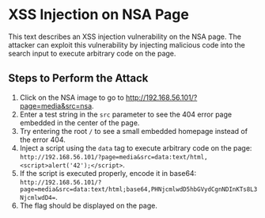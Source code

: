 # XSS Injection on NSA Page

This text describes an XSS injection vulnerability on the NSA page. The attacker can exploit this vulnerability by injecting malicious code into the search input to execute arbitrary code on the page.

## Steps to Perform the Attack

1. Click on the NSA image to go to http://192.168.56.101/?page=media&src=nsa.
2. Enter a test string in the `src` parameter to see the 404 error page embedded in the center of the page.
3. Try entering the root `/` to see a small embedded homepage instead of the error 404.
4. Inject a script using the `data` tag to execute arbitrary code on the page: `http://192.168.56.101/?page=media&src=data:text/html,<script>alert('42');</script>`.
5. If the script is executed properly, encode it in base64: `http://192.168.56.101/?page=media&src=data:text/html;base64,PHNjcmlwdD5hbGVydCgnNDInKTs8L3NjcmlwdD4=`.
6. The flag should be displayed on the page.

